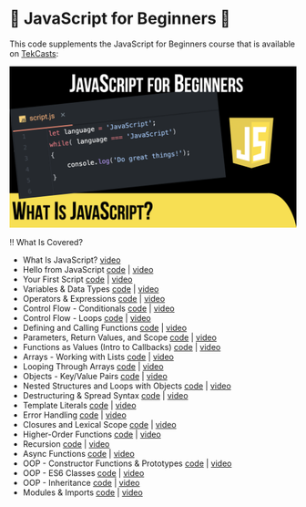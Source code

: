 # 🚀 JavaScript for Beginners 🚀

This code supplements the JavaScript for Beginners course that is available on [TekCasts](https://tekcasts.com):

[![IMAGE ALT TEXT HERE](imgs/slides.001.png)](https://tekcasts.com/play/https://tekcasts.com/play/javascript-for-beginners-what-is-javascript)

‼️ What Is Covered?

- What Is JavaScript? [video](https://tekcasts.com/play/javascript-for-beginners-what-is-javascript)
- Hello from JavaScript [code](video_02/index.html) | [video](https://tekcasts.com/play/javascript-for-beginners-setting-up-the-environment)
- Your First Script [code](video_03/script.js) | [video](https://tekcasts.com/play/javascript-for-beginners-your-first-script)
- Variables & Data Types [code](video_04/script.js) | [video](https://tekcasts.com/play/javascript-for-beginners-variables-data-types )
- Operators & Expressions [code](video_05/script.js) | [video](https://tekcasts.com/play/javascript-for-beginners-operators-expressions)
- Control Flow - Conditionals [code](video_06/script.js) | [video](https://tekcasts.com/play/javascript-for-beginners-control-flow-conditionals)
- Control Flow - Loops [code](video_07/script.js) | [video](https://tekcasts.com/play/javascript-for-beginners-control-flow-loops)
- Defining and Calling Functions [code](video_08/script.js) | [video](https://tekcasts.com/play/javascript-for-beginners-defining-and-calling-functions)
- Parameters, Return Values, and Scope [code](video_09/script.js) | [video](https://tekcasts.com/play/javascript-for-beginners-parameters-return-values-and-scope)
- Functions as Values (Intro to Callbacks) [code](video_10/script.js) | [video](https://tekcasts.com/play/javascript-for-beginners-functions-as-values-callbacks)
- Arrays - Working with Lists [code](video_11/script.js) | [video](https://tekcasts.com/play/javascript-for-beginners-arrays-working-with-lists)
- Looping Through Arrays [code](video_12/script.js) | [video](https://tekcasts.com/play/javascript-for-beginners-looping-through-arrays)
- Objects - Key/Value Pairs [code](video_13/script.js) | [video](https://tekcasts.com/play/https://tekcasts.com/play/javascript-for-beginners-what-is-javascript)
- Nested Structures and Loops with Objects [code](video_14/script.js) | [video](https://tekcasts.com/play/https://tekcasts.com/play/javascript-for-beginners-what-is-javascript)
- Destructuring & Spread Syntax [code](video_15/script.js) | [video](https://tekcasts.com/play/https://tekcasts.com/play/javascript-for-beginners-what-is-javascript)
- Template Literals [code](video_16/script.js) | [video](https://tekcasts.com/play/https://tekcasts.com/play/javascript-for-beginners-what-is-javascript)
- Error Handling [code](video_17/script.js) | [video](https://tekcasts.com/play/https://tekcasts.com/play/javascript-for-beginners-what-is-javascript)
- Closures and Lexical Scope [code](video_18/script.js) | [video](https://tekcasts.com/play/https://tekcasts.com/play/javascript-for-beginners-what-is-javascript)
- Higher-Order Functions [code](video_19/script.js) | [video](https://tekcasts.com/play/https://tekcasts.com/play/javascript-for-beginners-what-is-javascript)
- Recursion [code](video_20/script.js) | [video](https://tekcasts.com/play/https://tekcasts.com/play/javascript-for-beginners-what-is-javascript)
- Async Functions [code](video_21/script.js) | [video](https://tekcasts.com/play/https://tekcasts.com/play/javascript-for-beginners-what-is-javascript)
- OOP - Constructor Functions & Prototypes [code](video_22/script.js) | [video](https://tekcasts.com/play/https://tekcasts.com/play/javascript-for-beginners-what-is-javascript)
- OOP - ES6 Classes [code](video_23/script.js) | [video](https://tekcasts.com/play/https://tekcasts.com/play/javascript-for-beginners-what-is-javascript)
- OOP - Inheritance [code](video_24/script.js) | [video](https://tekcasts.com/play/https://tekcasts.com/play/javascript-for-beginners-what-is-javascript)
- Modules & Imports [code](video_25/script.js) | [video](https://tekcasts.com/play/https://tekcasts.com/play/javascript-for-beginners-what-is-javascript)
